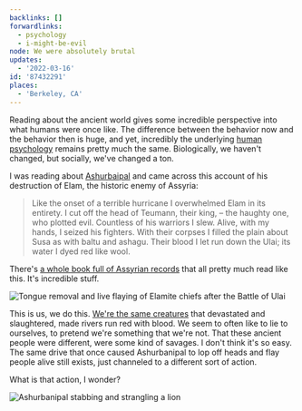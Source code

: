 ```yaml
---
backlinks: []
forwardlinks:
  - psychology
  - i-might-be-evil
node: We were absolutely brutal
updates:
  - '2022-03-16'
id: '87432291'
places:
  - 'Berkeley, CA'
---
```

Reading about the ancient world gives some incredible perspective into what humans were once like. The difference between the behavior now and the behavior then is huge, and yet, incredibly the underlying [human psychology](psychology.md) remains pretty much the same. Biologically, we haven't changed, but socially, we've changed a ton. 

I was reading about [Ashurbaipal](https://en.wikipedia.org/wiki/Ashurbanipal) and came across this account of his destruction of Elam, the historic enemy of Assyria: 

> Like the onset of a terrible hurricane I overwhelmed Elam in its entirety. I cut off the head of Teumann, their king, – the haughty one, who plotted evil. Countless of his warriors I slew. Alive, with my hands, I seized his fighters. With their corpses I filled the plain about Susa as with baltu and ashagu. Their blood I let run down the Ulai; its water I dyed red like wool.

There's [a whole book full of Assyrian records](https://oi.uchicago.edu/sites/oi.uchicago.edu/files/uploads/shared/docs/ancient_records_assyria2.pdf) that all pretty much read like this. It's incredible stuff. 

![](images/87432291/YJrzcHTGFV.webp "Tongue removal and live flaying of Elamite chiefs after the Battle of Ulai")

This is us, we do this. [We're the same creatures](i-might-be-evil.md) that devastated and slaughtered, made rivers run red with blood. We seem to often like to lie to ourselves, to pretend we're something that we're not. That these ancient people were different, were some kind of savages. I don't think it's so easy. The same drive that once caused Ashurbanipal to lop off heads and flay people alive still exists, just channeled to a different sort of action. 

What is that action, I wonder? 

![](images/87432291/WDTafUPOfE.webp "Ashurbanipal stabbing and strangling a lion")


